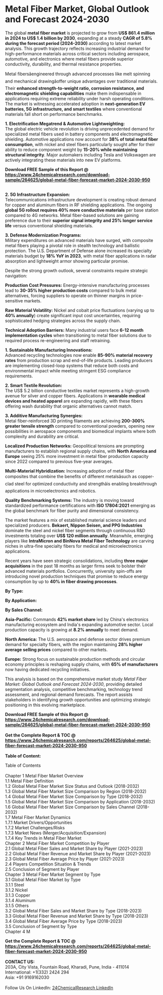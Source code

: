 <h1>Metal Fiber Market, Global Outlook and Forecast 2024-2030</h1><p>The global <strong>metal fiber market</strong> is projected to grow from <strong>US$ 861.4 million in 2024 to US$ 1.4 billion by 2030</strong>, expanding at a steady <strong>CAGR of 5.8% during the forecast period (2024-2030)</strong> according to latest market analysis. This growth trajectory reflects increasing industrial demand for high-performance materials across critical sectors including aerospace, automotive, and electronics where metal fibers provide superior conductivity, durability, and thermal resistance properties.</p><p>Metal fibersâengineered through advanced processes like melt spinning and mechanical drawingâoffer unique advantages over traditional materials. Their <strong>enhanced strength-to-weight ratio, corrosion resistance, and electromagnetic shielding capabilities</strong> make them indispensable in applications requiring extreme reliability under harsh operating conditions. The market is witnessing accelerated adoption in <strong>next-generation EV batteries, 5G infrastructure, and smart textiles</strong> where conventional materials fall short on performance benchmarks.</p><p><strong>1. Electrification Megatrend &amp; Automotive Lightweighting:</strong><br>
The global electric vehicle revolution is driving unprecedented demand for specialized metal fibers used in battery components and electromagnetic shielding. Automotive applications now account for <strong>38% of total metal fiber consumption</strong>, with nickel and steel fibers particularly sought after for their ability to reduce component weight by <strong>15-20% while maintaining structural integrity</strong>. Major automakers including Tesla and Volkswagen are actively integrating these materials into new EV platforms.</p><div><b>Download FREE Sample of this Report @ 
            <a href="https://www.24chemicalresearch.com/download-sample/264625/global-metal-fiber-forecast-market-2024-2030-950">
            https://www.24chemicalresearch.com/download-sample/264625/global-metal-fiber-forecast-market-2024-2030-950</a></b></div><br><p><strong>2. 5G Infrastructure Expansion:</strong><br>
Telecommunications infrastructure development is creating robust demand for copper and aluminum fibers in RF shielding applications. The ongoing <strong>global 5G rollout requires 40% more conductive materials</strong> per base station compared to 4G networks. Metal fiber-based solutions are gaining preference due to their <strong>superior signal integrity and 25% longer service life</strong> versus conventional shielding materials.</p><p><strong>3. Defense Modernization Programs:</strong><br>
Military expenditures on advanced materials have surged, with composite metal fibers playing a pivotal role in stealth technology and ballistic protection. The U.S. Department of Defense alone increased its specialty materials budget by <strong>18% YoY in 2023</strong>, with metal fiber applications in radar absorption and lightweight armor showing particular promise.</p><p>Despite the strong growth outlook, several constraints require strategic navigation:</p><p><strong>Production Cost Pressures:</strong> Energy-intensive manufacturing processes lead to <strong>30-35% higher production costs</strong> compared to bulk metal alternatives, forcing suppliers to operate on thinner margins in price-sensitive markets.</p><p><strong>Raw Material Volatility:</strong> Nickel and cobalt price fluctuations (varying up to <strong>40% annually</strong>) create significant input cost uncertainties, requiring sophisticated hedging strategies across the supply chain.</p><p><strong>Technical Adoption Barriers:</strong> Many industrial users face <strong>6-12 month implementation cycles</strong> when transitioning to metal fiber solutions due to required process re-engineering and staff retraining.</p><p><strong>1. Sustainable Manufacturing Innovations:</strong><br>
Advanced recycling technologies now enable <strong>85-90% material recovery rates</strong> from production scrap and end-of-life products. Leading producers are implementing closed-loop systems that reduce both costs and environmental impact while meeting stringent ESG compliance requirements.</p><p><strong>2. Smart Textile Revolution:</strong><br>
The US$ 5.2 billion conductive textiles market represents a high-growth avenue for silver and copper fibers. Applications in <strong>wearable medical devices and heated apparel</strong> are expanding rapidly, with these fibers offering wash durability that organic alternatives cannot match.</p><p><strong>3. Additive Manufacturing Synergies:</strong><br>
Metal fiber-reinforced 3D printing filaments are achieving <strong>200-300% greater tensile strength</strong> compared to conventional powders, opening new possibilities in aerospace components and biomedical implants where both complexity and durability are critical.</p><p><strong>Localized Production Networks:</strong> Geopolitical tensions are prompting manufacturers to establish regional supply chains, with <strong>North America and Europe</strong> seeing 25% more investment in metal fiber production capacity since 2022 compared to previous five-year averages.</p><p><strong>Multi-Material Hybridization:</strong> Increasing adoption of metal fiber composites that combine the benefits of different metalsâsuch as copper-clad steel for optimized conductivity and strengthâis enabling breakthrough applications in microelectronics and robotics.</p><p><strong>Quality Benchmarking Systems:</strong> The industry is moving toward standardized performance certifications with <strong>ISO 17804:2021</strong> emerging as the global benchmark for fiber purity and dimensional consistency.</p><p>The market features a mix of established material science leaders and specialized producers. <strong>Bekaert, Nippon Seisen, and PPG Industries</strong> dominate the steel and nickel fiber segments through continuous R&amp;D investments totaling over <strong>US$ 120 million annually</strong>. Meanwhile, emerging players like <strong>IntraMicron and BinNova Metal Fiber Technology</strong> are carving niches in ultra-fine specialty fibers for medical and microelectronics applications.</p><p>Recent years have seen strategic consolidations, including <strong>three major acquisitions</strong> in the past 18 months as larger firms seek to bolster their advanced materials portfolios. Concurrently, university spin-offs are introducing novel production techniques that promise to reduce energy consumption by up to <strong>40% in fiber drawing processes</strong>.</p><p><strong>By Type:</strong></p><p><strong>By Application:</strong></p><p><strong>By Sales Channel:</strong></p><p><strong>Asia-Pacific:</strong> Commands <strong>42% market share</strong> led by China's electronics manufacturing ecosystem and India's expanding automotive sector. Local production capacity is growing at <strong>8.2% annually</strong> to meet demand.</p><p><strong>North America:</strong> The U.S. aerospace and defense sector drives premium demand for specialty fibers, with the region maintaining <strong>28% higher average selling prices</strong> compared to other markets.</p><p><strong>Europe:</strong> Strong focus on sustainable production methods and circular economy principles is reshaping supply chains, with <strong>65% of manufacturers</strong> now having dedicated recycling initiatives.</p><p>This analysis is based on the comprehensive market study <em>Metal Fiber Market: Global Outlook and Forecast 2024-2030</em>, providing detailed segmentation analysis, competitive benchmarking, technology trend assessment, and regional demand forecasts. The report assists stakeholders in identifying growth opportunities and optimizing strategic positioning in this evolving marketplace.</p><div><b>Download FREE Sample of this Report @ 
            <a href="https://www.24chemicalresearch.com/download-sample/264625/global-metal-fiber-forecast-market-2024-2030-950">
            https://www.24chemicalresearch.com/download-sample/264625/global-metal-fiber-forecast-market-2024-2030-950</a></b></div><br><div><b>Get the Complete Report & TOC @ 
            <a href="https://www.24chemicalresearch.com/reports/264625/global-metal-fiber-forecast-market-2024-2030-950">
            https://www.24chemicalresearch.com/reports/264625/global-metal-fiber-forecast-market-2024-2030-950</a></b></div><br>
            <b>Table of Content:</b><p>Table of Contents<br />
<br />
Chapter 1 Metal Fiber Market Overview<br />
    1.1 Metal Fiber Definition<br />
    1.2 Global Metal Fiber Market Size Status and Outlook (2018-2032)<br />
    1.3 Global Metal Fiber Market Size Comparison by Region (2018-2032)<br />
    1.4 Global Metal Fiber Market Size Comparison by Type (2018-2032)<br />
    1.5 Global Metal Fiber Market Size Comparison by Application (2018-2032)<br />
    1.6 Global Metal Fiber Market Size Comparison by Sales Channel (2018-2032)<br />
    1.7 Metal Fiber Market Dynamics<br />
        1.7.1 Market Drivers/Opportunities<br />
        1.7.2 Market Challenges/Risks<br />
        1.7.3 Market News (Merger/Acquisition/Expansion)<br />
        1.7.4 Key Trends in Metal Fiber Market<br />
Chapter 2 Metal Fiber Market Competition by Player<br />
    2.1 Global Metal Fiber Sales and Market Share by Player (2021-2023)<br />
    2.2 Global Metal Fiber Revenue and Market Share by Player (2021-2023)<br />
    2.3 Global Metal Fiber Average Price by Player (2021-2023)<br />
    2.4 Players Competition Situation & Trends<br />
    2.5 Conclusion of Segment by Player<br />
Chapter 3 Metal Fiber Market Segment by Type<br />
    3.1 Global Metal Fiber Market by Type<br />
        3.1.1 Steel<br />
        3.1.2 Nickel<br />
        3.1.3 Copper<br />
        3.1.4 Aluminum<br />
        3.1.5 Others<br />
    3.2 Global Metal Fiber Sales and Market Share by Type (2018-2023)<br />
    3.3 Global Metal Fiber Revenue and Market Share by Type (2018-2023)<br />
    3.4 Global Metal Fiber Average Price by Type (2018-2023)<br />
    3.5 Conclusion of Segment by Type<br />
Chapter 4 M</p><div><b>Get the Complete Report & TOC @ 
            <a href="https://www.24chemicalresearch.com/reports/264625/global-metal-fiber-forecast-market-2024-2030-950">
            https://www.24chemicalresearch.com/reports/264625/global-metal-fiber-forecast-market-2024-2030-950</a></b></div><br><b>CONTACT US:</b><br>
            203A, City Vista, Fountain Road, Kharadi, Pune, India - 411014<br>
            International: +1(332) 2424 294<br>
            Asia: +91 9169162030 <br><br>
            Follow Us On LinkedIn: <a href="https://www.linkedin.com/company/24chemicalresearch/">24ChemicalResearch LinkedIn</a>